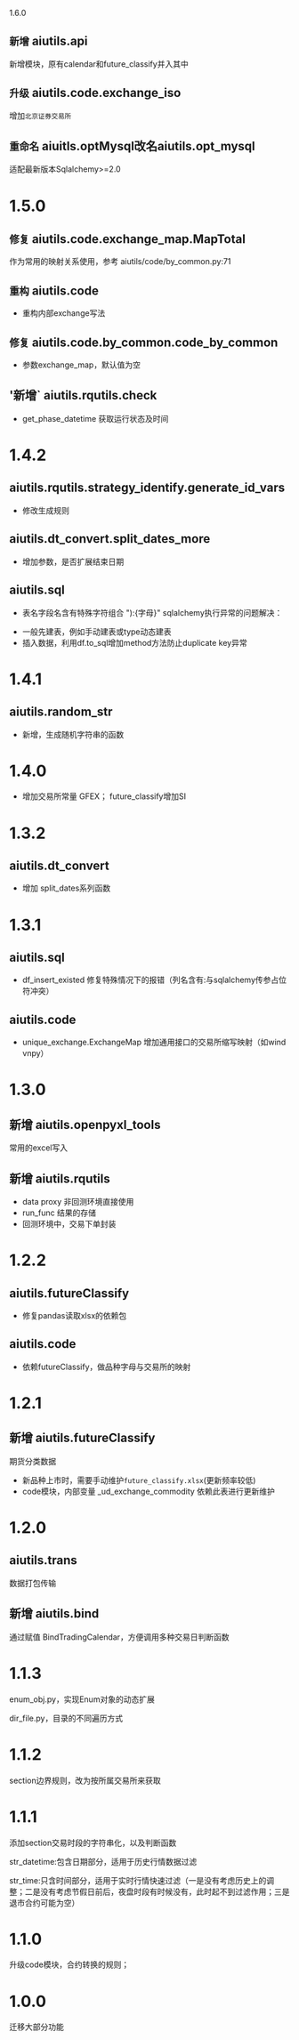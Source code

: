 1.6.0

## `新增` aiutils.api

新增模块，原有calendar和future_classify并入其中

## `升级` aiutils.code.exchange_iso

增加`北京证券交易所`

## `重命名` aiuitls.optMysql改名aiutils.opt_mysql

适配最新版本Sqlalchemy>=2.0

# 1.5.0

## `修复` aiutils.code.exchange_map.MapTotal

作为常用的映射关系使用，参考 aiutils/code/by_common.py:71

## `重构` aiutils.code

* 重构内部exchange写法

## `修复` aiutils.code.by_common.code_by_common

* 参数exchange_map，默认值为空

## '新增` aiutils.rqutils.check

* get_phase_datetime 获取运行状态及时间

# 1.4.2

## aiutils.rqutils.strategy_identify.generate_id_vars

* 修改生成规则

## aiutils.dt_convert.split_dates_more

* 增加参数，是否扩展结束日期

## aiutils.sql

* 表名字段名含有特殊字符组合 "):{字母}" sqlalchemy执行异常的问题解决：

- 一般先建表，例如手动建表或type动态建表
- 插入数据，利用df.to_sql增加method方法防止duplicate key异常

# 1.4.1

## aiutils.random_str

* 新增，生成随机字符串的函数

# 1.4.0

* 增加交易所常量 GFEX； future_classify增加SI

# 1.3.2

## aiutils.dt_convert

* 增加 split_dates系列函数

# 1.3.1

## aiutils.sql

* df_insert_existed 修复特殊情况下的报错（列名含有:与sqlalchemy传参占位符冲突）

## aiutils.code

* unique_exchange.ExchangeMap 增加通用接口的交易所缩写映射（如wind vnpy）

# 1.3.0

## 新增 aiutils.openpyxl_tools

常用的excel写入

## 新增 aiutils.rqutils

* data proxy 非回测环境直接使用
* run_func 结果的存储
* 回测环境中，交易下单封装

# 1.2.2

## aiutils.futureClassify

* 修复pandas读取xlsx的依赖包

## aiutils.code

* 依赖futureClassify，做品种字母与交易所的映射

# 1.2.1

## 新增 aiutils.futureClassify

期货分类数据

* 新品种上市时，需要手动维护`future_classify.xlsx`(更新频率较低)
* code模块，内部变量 _ud_exchange_commodity 依赖此表进行更新维护

# 1.2.0

## aiutils.trans

数据打包传输

## 新增 aiutils.bind

通过赋值 BindTradingCalendar，方便调用多种交易日判断函数

# 1.1.3

enum_obj.py，实现Enum对象的动态扩展

dir_file.py，目录的不同遍历方式

# 1.1.2

section边界规则，改为按所属交易所来获取

# 1.1.1

添加section交易时段的字符串化，以及判断函数

str_datetime:包含日期部分，适用于历史行情数据过滤

str_time:只含时间部分，适用于实时行情快速过滤（一是没有考虑历史上的调整；二是没有考虑节假日前后，夜盘时段有时候没有，此时起不到过滤作用；三是退市合约可能为空）

# 1.1.0

升级code模块，合约转换的规则；

# 1.0.0

迁移大部分功能